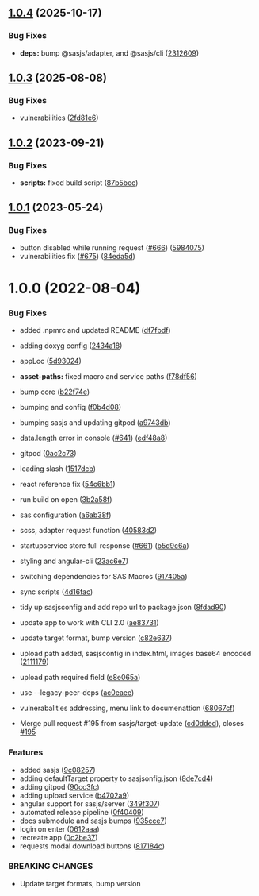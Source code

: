 ## [1.0.4](https://github.com/sasjs/angular-seed-app/compare/v1.0.3...v1.0.4) (2025-10-17)


### Bug Fixes

* **deps:** bump @sasjs/adapter, and @sasjs/cli ([2312609](https://github.com/sasjs/angular-seed-app/commit/2312609144d91f975a830dd89811544dab8d21bd))

## [1.0.3](https://github.com/sasjs/angular-seed-app/compare/v1.0.2...v1.0.3) (2025-08-08)


### Bug Fixes

* vulnerabilities ([2fd81e6](https://github.com/sasjs/angular-seed-app/commit/2fd81e6a9d1b87f6cd9dd156c004b181abcfba99))

## [1.0.2](https://github.com/sasjs/angular-seed-app/compare/v1.0.1...v1.0.2) (2023-09-21)


### Bug Fixes

* **scripts:** fixed build script ([87b5bec](https://github.com/sasjs/angular-seed-app/commit/87b5bec01034f2e5127009862135045d7fb64ace))

## [1.0.1](https://github.com/sasjs/angular-seed-app/compare/v1.0.0...v1.0.1) (2023-05-24)


### Bug Fixes

* button disabled while running request ([#666](https://github.com/sasjs/angular-seed-app/issues/666)) ([5984075](https://github.com/sasjs/angular-seed-app/commit/5984075ecbc88adb093cac9baf57abe6fcc1e50f))
* vulnerabilities fix ([#675](https://github.com/sasjs/angular-seed-app/issues/675)) ([84eda5d](https://github.com/sasjs/angular-seed-app/commit/84eda5d3d8f6c85075f70c129737e916da9f42c4))

# 1.0.0 (2022-08-04)


### Bug Fixes

* added .npmrc and updated README ([df7fbdf](https://github.com/sasjs/angular-seed-app/commit/df7fbdf53c02a4062fa396b8e0f80161b887964c))
* adding doxyg config ([2434a18](https://github.com/sasjs/angular-seed-app/commit/2434a184df1fae4b91795d1ae88668a21732e784))
* appLoc ([5d93024](https://github.com/sasjs/angular-seed-app/commit/5d93024f2c35a0cc57ab9e1d34f3fd182ca4cdb3))
* **asset-paths:** fixed macro and service paths ([f78df56](https://github.com/sasjs/angular-seed-app/commit/f78df56cfa7cf2573ad8e6787758eb28bc21ea88))
* bump core ([b22f74e](https://github.com/sasjs/angular-seed-app/commit/b22f74ed02109c1009035b76bb80108870d9883e))
* bumping and config ([f0b4d08](https://github.com/sasjs/angular-seed-app/commit/f0b4d0829cd4ae60b33a0f55bb5f0e08ea73b93e))
* bumping sasjs and updating gitpod ([a9743db](https://github.com/sasjs/angular-seed-app/commit/a9743db1be46bc46c2983b05b4b176578ebbb68b))
* data.length error in console ([#641](https://github.com/sasjs/angular-seed-app/issues/641)) ([edf48a8](https://github.com/sasjs/angular-seed-app/commit/edf48a835526c9895baf7345d19c27c82c4c4f5d))
* gitpod ([0ac2c73](https://github.com/sasjs/angular-seed-app/commit/0ac2c7354ff599c347f9c227099068d171004caf))
* leading slash ([1517dcb](https://github.com/sasjs/angular-seed-app/commit/1517dcb24624393cc7d74099b360c74ac56f0a1b))
* react  reference fix ([54c6bb1](https://github.com/sasjs/angular-seed-app/commit/54c6bb1bbae4dc1ad763d118f817260d3ec46885))
* run build on open ([3b2a58f](https://github.com/sasjs/angular-seed-app/commit/3b2a58f8f6d295b06b73f3391eda6e5aa50887bf))
* sas configuration ([a6ab38f](https://github.com/sasjs/angular-seed-app/commit/a6ab38f9f4e1627e2a1388f25eeb76c4855b96c3))
* scss, adapter request function ([40583d2](https://github.com/sasjs/angular-seed-app/commit/40583d294ac2ed879fd3162d9f210153af12e8ac))
* startupservice store full response ([#661](https://github.com/sasjs/angular-seed-app/issues/661)) ([b5d9c6a](https://github.com/sasjs/angular-seed-app/commit/b5d9c6af68a3cafc7af9983ec95f536771047fac))
* styling and angular-cli ([23ac6e7](https://github.com/sasjs/angular-seed-app/commit/23ac6e75a88648153019ea3a500433b354d88d7f))
* switching dependencies for SAS Macros ([917405a](https://github.com/sasjs/angular-seed-app/commit/917405a6ad204143f14d53a7c8f225f9d50db544))
* sync scripts ([4d16fac](https://github.com/sasjs/angular-seed-app/commit/4d16fac79471239ae88a022fb365afc87f3652aa))
* tidy up sasjsconfig and add repo url to package.json ([8fdad90](https://github.com/sasjs/angular-seed-app/commit/8fdad9012ee25a16ee96ad3f6dd5cf4c4ea00253))
* update app to work with CLI 2.0 ([ae83731](https://github.com/sasjs/angular-seed-app/commit/ae83731e756e93674d534d94dcdadffb04b10ad1))
* update target format, bump version ([c82e637](https://github.com/sasjs/angular-seed-app/commit/c82e637fcd1779b7fd08f888dd87804f8dad93e3))
* upload path added, sasjsconfig in index.html, images base64 encoded ([2111179](https://github.com/sasjs/angular-seed-app/commit/211117985bc9a9ee731c87ac3c95f0a18732ceb4))
* upload path required field ([e8e065a](https://github.com/sasjs/angular-seed-app/commit/e8e065ac181c2a52dfa5056f63e243e297996a6e))
* use --legacy-peer-deps  ([ac0eaee](https://github.com/sasjs/angular-seed-app/commit/ac0eaeec12da28c219b6afa0c4e0749f31f7b89a))
* vulnerabalities addressing, menu link to documenattion ([68067cf](https://github.com/sasjs/angular-seed-app/commit/68067cf9037747e99b9e9141b8c108c65cdd669f))


* Merge pull request #195 from sasjs/target-update ([cd0dded](https://github.com/sasjs/angular-seed-app/commit/cd0ddedabca3e080395253ba2894bce0671cb04e)), closes [#195](https://github.com/sasjs/angular-seed-app/issues/195)


### Features

* added sasjs ([9c08257](https://github.com/sasjs/angular-seed-app/commit/9c08257a698fa08e07f8b5ab5fc6abdef0380aa1))
* adding defaultTarget property to sasjsonfig.json ([8de7cd4](https://github.com/sasjs/angular-seed-app/commit/8de7cd413f36bb019b810cc1ff73f46750295e6e))
* adding gitpod ([90cc3fc](https://github.com/sasjs/angular-seed-app/commit/90cc3fcd022b690fa1e86d4976a497429def94dd))
* adding upload service ([b4702a9](https://github.com/sasjs/angular-seed-app/commit/b4702a9c834c37ff0792775e3cfe511e854681fd))
* angular support for sasjs/server ([349f307](https://github.com/sasjs/angular-seed-app/commit/349f307624fbf4a5c5a75589d645b367c33ba9d0))
* automated release pipeline ([0f40409](https://github.com/sasjs/angular-seed-app/commit/0f40409de63e1c80ada94b5823c3721091b0f1be))
* docs submodule and sasjs bumps ([935cce7](https://github.com/sasjs/angular-seed-app/commit/935cce7ac39e6f41dccca6e7354bc9d0340f4a89))
* login on enter ([0612aaa](https://github.com/sasjs/angular-seed-app/commit/0612aaa859ddeb9650dc6cafa074770fed8c5fdc))
* recreate app ([0c2be37](https://github.com/sasjs/angular-seed-app/commit/0c2be3753549bda0be4e75e91d477bf0c6549b03))
* requests modal download buttons ([817184c](https://github.com/sasjs/angular-seed-app/commit/817184c7665126464bfbb1b8a262e62c13b9f040))


### BREAKING CHANGES

* Update target formats, bump version
